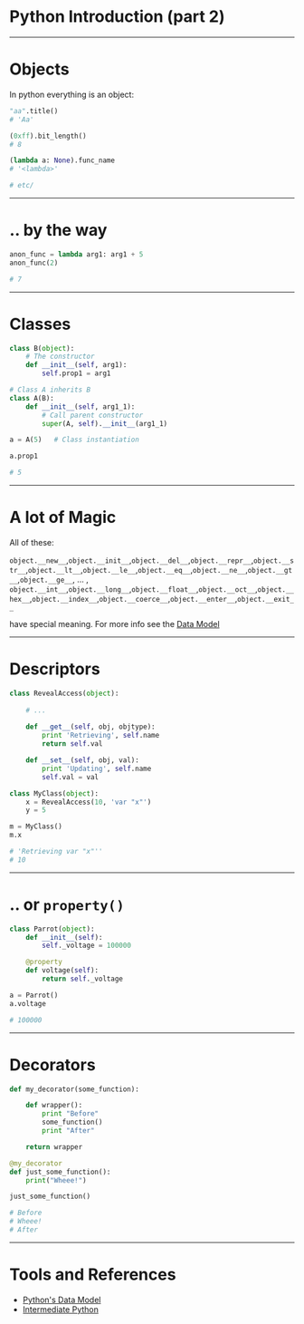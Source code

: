 # Python Introduction (part 2)

---

# Objects

In python everything is an object:

```python
"aa".title()
# 'Aa'

(0xff).bit_length()
# 8

(lambda a: None).func_name
# '<lambda>'

# etc/
```

---

# .. by the way

```python
anon_func = lambda arg1: arg1 + 5
anon_func(2)

# 7
```

---

# Classes

```python
class B(object):
    # The constructor
    def __init__(self, arg1):
        self.prop1 = arg1

# Class A inherits B
class A(B):
    def __init__(self, arg1_1):
        # Call parent constructor
        super(A, self).__init__(arg1_1)

a = A(5)   # Class instantiation

a.prop1

# 5
```

---

# A lot of Magic

All of these:

`object.__new__`,`object.__init__`,`object.__del__`,`object.__repr__`,`object.__str__`,`object.__lt__`,`object.__le__`,`object.__eq__`,`object.__ne__`,`object.__gt__`,`object.__ge__`, ... , `object.__int__`,`object.__long__`,`object.__float__`,`object.__oct__`,`object.__hex__`,`object.__index__`,`object.__coerce__`,`object.__enter__`,`object.__exit__`

have special meaning. For more info see the [Data Model](https://docs.python.org/2/reference/datamodel.html)

---

# Descriptors

```python
class RevealAccess(object):
    
    # ...
    
    def __get__(self, obj, objtype):
        print 'Retrieving', self.name
        return self.val

    def __set__(self, obj, val):
        print 'Updating', self.name
        self.val = val

class MyClass(object):
    x = RevealAccess(10, 'var "x"')
    y = 5

m = MyClass()
m.x

# 'Retrieving var "x"''
# 10

```

---

# .. or `property()`

```python
class Parrot(object):
    def __init__(self):
        self._voltage = 100000

    @property
    def voltage(self):
        return self._voltage

a = Parrot()
a.voltage

# 100000
```

---

# Decorators

```python
def my_decorator(some_function):

    def wrapper():
        print "Before"
        some_function()
        print "After"

    return wrapper

@my_decorator
def just_some_function():
    print("Wheee!")

just_some_function()

# Before
# Wheee!
# After

```

---

# Tools and References

* [Python's Data Model](https://docs.python.org/2/reference/datamodel.html)
* [Intermediate Python](http://intermediatepythonista.com/intermediate-pythonista-table-of-contents)
